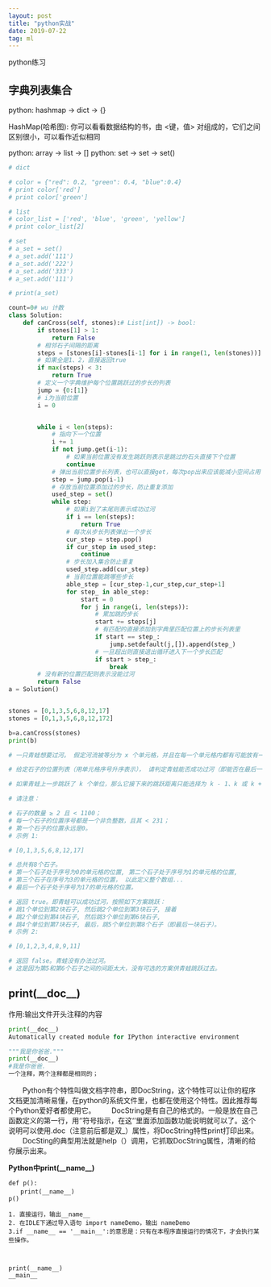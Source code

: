```yaml
---
layout: post
title: "python实战"
date: 2019-07-22
tag: ml
---
```








python练习

## 字典列表集合

python: hashmap -> dict -> {}

HashMap(哈希图): 你可以看看数据结构的书，由 <键，值> 对组成的，它们之间区别很小，可以看作近似相同

python: array -> list -> []
python: set -> set -> set()

```python
# dict

# color = {"red": 0.2, "green": 0.4, "blue":0.4}
# print color['red']
# print color['green']

# list
# color_list = ['red', 'blue', 'green', 'yellow']
# print color_list[2]

# set
# a_set = set()
# a_set.add('111')
# a_set.add('222')
# a_set.add('333')
# a_set.add('111')

# print(a_set)


```







```python
count=0# wu 计数
class Solution:
    def canCross(self, stones):# List[int]) -> bool:
        if stones[1] > 1:
            return False
        # 相邻石子间隔的距离
        steps = [stones[i]-stones[i-1] for i in range(1, len(stones))]
        # 如果全是1、2，直接返回true
        if max(steps) < 3:
            return True
        # 定义一个字典维护每个位置跳跃过的步长的列表
        jump = {0:[1]}
        # i为当前位置
        i = 0


        while i < len(steps):
            # 指向下一个位置
            i += 1
            if not jump.get(i-1):
                # 如果当前位置没有发生跳跃则表示是跳过的石头直接下个位置
                continue
            # 弹出当前位置步长列表，也可以直接get，每次pop出来应该能减小空间占用
            step = jump.pop(i-1)
            # 存放当前位置添加过的步长，防止重复添加
            used_step = set()
            while step:
                # 如果i到了末尾则表示成功过河
                if i == len(steps):
                    return True
                # 每次从步长列表弹出一个步长
                cur_step = step.pop()
                if cur_step in used_step:
                    continue
                # 步长加入集合防止重复
                used_step.add(cur_step)
                # 当前位置能跳哪些步长
                able_step = [cur_step-1,cur_step,cur_step+1]
                for step_ in able_step:
                    start = 0
                    for j in range(i, len(steps)):
                        # 累加跳的步长
                        start += steps[j]
                        # 有匹配的直接添加到字典里匹配位置上的步长列表里
                        if start == step_:
                            jump.setdefault(j,[]).append(step_)
                        # 一旦超出则直接退出循环进入下一个步长匹配
                        if start > step_:
                            break
        # 没有新的位置匹配则表示没能过河
        return False
a = Solution()


stones = [0,1,3,5,6,8,12,17]
stones = [0,1,3,5,6,8,12,172]

b=a.canCross(stones)
print(b)

# 一只青蛙想要过河。 假定河流被等分为 x 个单元格，并且在每一个单元格内都有可能放有一石子（也有可能没有）。 青蛙可以跳上石头，但是不可以跳入水中。

# 给定石子的位置列表（用单元格序号升序表示）， 请判定青蛙能否成功过河（即能否在最后一步跳至最后一个石子上）。 开始时， 青蛙默认已站在第一个石子上，并可以假定它第一步只能跳跃一个单位（即只能从单元格1跳至单元格2）。

# 如果青蛙上一步跳跃了 k 个单位，那么它接下来的跳跃距离只能选择为 k - 1、k 或 k + 1个单位。 另请注意，青蛙只能向前方（终点的方向）跳跃。

# 请注意：

# 石子的数量 ≥ 2 且 < 1100；
# 每一个石子的位置序号都是一个非负整数，且其 < 231；
# 第一个石子的位置永远是0。
# 示例 1:

# [0,1,3,5,6,8,12,17]

# 总共有8个石子。
# 第一个石子处于序号为0的单元格的位置, 第二个石子处于序号为1的单元格的位置,
# 第三个石子在序号为3的单元格的位置， 以此定义整个数组...
# 最后一个石子处于序号为17的单元格的位置。

# 返回 true。即青蛙可以成功过河，按照如下方案跳跃： 
# 跳1个单位到第2块石子, 然后跳2个单位到第3块石子, 接着 
# 跳2个单位到第4块石子, 然后跳3个单位到第6块石子, 
# 跳4个单位到第7块石子, 最后，跳5个单位到第8个石子（即最后一块石子）。
# 示例 2:

# [0,1,2,3,4,8,9,11]

# 返回 false。青蛙没有办法过河。 
# 这是因为第5和第6个石子之间的间距太大，没有可选的方案供青蛙跳跃过去。


```

## print(\_\_doc\_\_)

作用:输出文件开头注释的内容

```python
print(__doc__)
Automatically created module for IPython interactive environment

"""我是你爸爸."""
print(__doc__)
#我是你爸爸.
一个注释，两个注释都是相同的；

```



  Python有个特性叫做文档字符串，即DocString，这个特性可以让你的程序文档更加清晰易懂，在python的系统文件里，也都在使用这个特性。因此推荐每个Python爱好者都使用它。
  DocString是有自己的格式的。一般是放在自己函数定义的第一行，用‘’符号指示，在这‘’里面添加函数功能说明就可以了。这个说明可以使用.doc（注意前后都是双_）属性，将DocString特性print打印出来。
  DocSting的典型用法就是help（）调用，它抓取DocString属性，清晰的给你展示出来。

**Python中print(\_\_name\_\_)**

```
def p():
　　print(__name__)
p()

1. 直接运行，输出__name__
2. 在IDLE下通过导入语句 import nameDemo，输出 nameDemo
3.if __name__ == '__main__':的意思是：只有在本程序直接运行的情况下，才会执行某些操作。



print(__name__)
__main__
```







